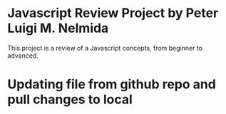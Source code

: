 # Javascript Review Project by Peter Luigi M. Nelmida 
This project is a review of a Javascript concepts, from beginner to advanced. 

# Updating file from github repo and pull changes to local
